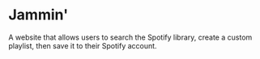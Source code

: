 # Jammin'
A website that allows users to search the Spotify library, create a custom playlist, then save it to their Spotify account.
